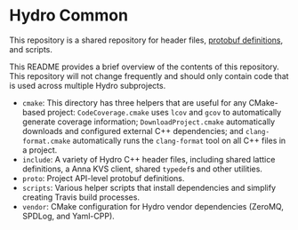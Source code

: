 # Hydro Common 

This repository is a shared repository for header files,
[protobuf definitions](https://developers.google.com/protocol-buffers/), and scripts. 

This README provides a brief overview of the contents of this repository. 
This repository will not change frequently and should only contain code that is used across multiple Hydro subprojects.

* `cmake`: This directory has three helpers that are useful for any CMake-based project: `CodeCoverage.cmake` 
  uses `lcov` and `gcov` to automatically generate coverage information; `DownloadProject.cmake` automatically 
  downloads and configured external C++ dependencies; and `clang-format.cmake` automatically runs the `clang-format` 
  tool on all C++ files in a project.
* `include`: A variety of Hydro C++ header files, including shared lattice definitions, a Anna KVS client, 
  shared `typedef`s and other utilities.
* `proto`: Project API-level protobuf definitions.
* `scripts`: Various helper scripts that install dependencies and simplify creating Travis build processes.
* `vendor`: CMake configuration for Hydro vendor dependencies (ZeroMQ, SPDLog, and Yaml-CPP). 

